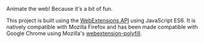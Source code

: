 
Animate the web! Because it's a bit of fun.

This project is built using the [WebExtensions API](https://developer.mozilla.org/en-US/docs/Mozilla/Add-ons/WebExtensions) using JavaScript ES6. It is natively compatible with Mozilla Firefox and has been made compatible with Google Chrome using Mozilla's [webextension-polyfill](https://github.com/mozilla/webextension-polyfill).

